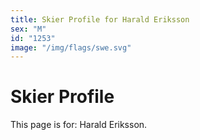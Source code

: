 ```yaml
---
title: Skier Profile for Harald Eriksson
sex: "M"
id: "1253"
image: "/img/flags/swe.svg" 
---
```


# Skier Profile

This page is for: Harald Eriksson.
    